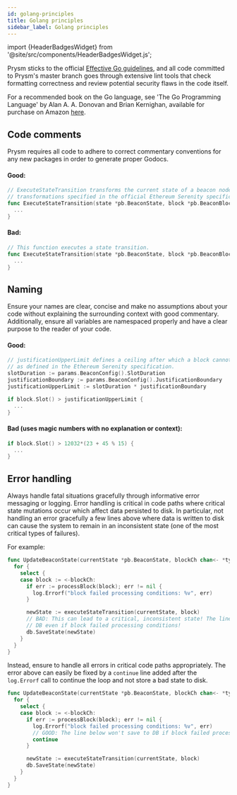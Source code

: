 ```yaml
---
id: golang-principles
title: Golang principles
sidebar_label: Golang principles
---
```


import {HeaderBadgesWidget} from '@site/src/components/HeaderBadgesWidget.js';

<HeaderBadgesWidget />

Prysm sticks to the official [Effective Go guidelines](https://golang.org/doc/effective_go.html), and all code committed to Prysm's master branch goes through extensive lint tools that check formatting correctness and review potential security flaws in the code itself.

For a recommended book on the Go language, see 'The Go Programming Language' by Alan A. A. Donovan and Brian Kernighan, available for purchase on Amazon [here](https://www.amazon.com/Programming-Language-Addison-Wesley-Professional-Computing/dp/0134190440).

## Code comments

Prysm requires all code to adhere to correct commentary conventions for any new packages in order to generate proper Godocs.

#### Good:

```go
// ExecuteStateTransition transforms the current state of a beacon node by applying the
// transformations specified in the official Ethereum Serenity specification.
func ExecuteStateTransition(state *pb.BeaconState, block *pb.BeaconBlock) (*pb.BeaconState, error) {
  ...
}
```

#### Bad:

```go
// This function executes a state transition.
func ExecuteStateTransition(state *pb.BeaconState, block *pb.BeaconBlock) (*pb.BeaconState, error) {
  ...
}
```

## Naming

Ensure your names are clear, concise and make no assumptions about your code without explaining the surrounding context with good commentary. Additionally, ensure all variables are namespaced properly and have a clear purpose to the reader of your code.

#### Good:

```go
// justificationUpperLimit defines a ceiling after which a block cannot pass processing conditions
// as defined in the Ethereum Serenity specification.
slotDuration := params.BeaconConfig().SlotDuration
justificationBoundary := params.BeaconConfig().JustificationBoundary
justificationUpperLimit := slotDuration * justificationBoundary

if block.Slot() > justificationUpperLimit {
  ...
}
```

#### Bad (uses magic numbers with no explanation or context):

```go
if block.Slot() > 12032*(23 + 45 % 15) {
  ...
}
```

## Error handling

Always handle fatal situations gracefully through informative error messaging or logging. Error handling is critical in code paths where critical state mutations occur which affect data persisted to disk. In particular, not handling an error gracefully a few lines above where data is written to disk can cause the system to remain in an inconsistent state (one of the most critical types of failures).

For example:

```go
func UpdateBeaconState(currentState *pb.BeaconState, blockCh chan<- *types.Block) {
  for {
    select {
    case block := <-blockCh:
      if err := processBlock(block); err != nil {
        log.Errorf("block failed processing conditions: %v", err)
      }

      newState := executeStateTransition(currentState, block)
      // BAD: This can lead to a critical, inconsistent state! The line below will save to DB
      // DB even if block failed processing conditions!
      db.SaveState(newState)
    }
  }
}
```

Instead, ensure to handle all errors in critical code paths appropriately. The error above can easily be fixed by a `continue` line added after the `log.Errorf` call to continue the loop and not store a bad state to disk.

```go
func UpdateBeaconState(currentState *pb.BeaconState, blockCh chan<- *types.Block) {
  for {
    select {
    case block := <-blockCh:
      if err := processBlock(block); err != nil {
        log.Errorf("block failed processing conditions: %v", err)
        // GOOD: The line below won't save to DB if block failed processing conditions.
        continue
      }

      newState := executeStateTransition(currentState, block)
      db.SaveState(newState)
    }
  }
}
```
